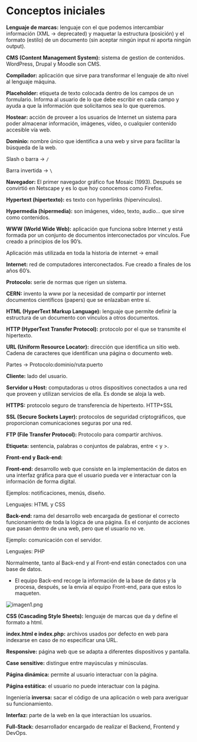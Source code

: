 # Conceptos iniciales

**Lenguaje de marcas:** lenguaje con el que podemos intercambiar información (XML → deprecated) y maquetar la estructura (posición) y el formato (estilo) de un documento (sin aceptar ningún input ni aporta ningún output).

**CMS (Content Management System):** sistema de gestion de contenidos. WordPress, Drupal y Moodle son CMS.

**Compilador:** aplicación que sirve para transformar el lenguaje de alto nivel al lenguaje máquina.

**Placeholder:** etiqueta de texto colocada dentro de los campos de un formulario. Informa al usuario de lo que debe escribir en cada campo y ayuda a que la información que solicitamos sea lo que queremos.

**Hostear:** acción de proveer a los usuarios de Internet un sistema para poder almacenar información, imágenes, vídeo, o cualquier contenido accesible vía web.

**Dominio:** nombre único que identifica a una web y sirve para facilitar la búsqueda de la web.

Slash o barra → `/`

Barra invertida → `\`

**Navegador:** El primer navegador gráfico fue Mosaic (1993). Después se convirtió en Netscape y es lo que hoy conocemos como Firefox.

**Hypertext (hipertexto):** es texto con hyperlinks (hipervínculos).

**Hypermedia (hipermedia):** son imágenes, video, texto, audio… que sirve como contenidos.

**WWW (World Wide Web):** aplicación que funciona sobre Internet y está formada por un conjunto de documentos interconectados por vínculos. Fue creado a principios de los 90’s. 

Aplicación más utilizada en toda la historia de internet → email

**Internet:** red de computadores interconectados. Fue creado a finales de los años 60’s.

**Protocolo:** serie de normas que rigen un sistema.

**CERN:** invento la www por la necesidad de compartir por internet documentos científicos (papers) que se enlazaban entre sí.

**HTML (HyperText Markup Language):** lenguaje que permite definir la estructura de un documento con vínculos a otros documentos.

**HTTP (HyperText Transfer Protocol):** protocolo por el que se transmite el hipertexto.

**URL (Uniform Resource Locator):** dirección que identifica un sitio web. Cadena de caracteres que identifican una página o documento web.

Partes → Protocolo:dominio/ruta:puerto

**Cliente:** lado del usuario.

**Servidor u Host:** computadoras u otros dispositivos conectados a una red que proveen y utilizan servicios de ella. Es donde se aloja la web.

**HTTPS:** protocolo seguro de transferencia de hipertexto. HTTP+SSL

**SSL (Secure Sockets Layer):** protocolos de seguridad criptográficos, que proporcionan comunicaciones seguras por una red.

**FTP (File Transfer Protocol):** Protocolo para compartir archivos.

**Etiqueta:** sentencia, palabras o conjuntos de palabras, entre < y >.

**Front-end y Back-end:**

**Front-end:** desarrollo web que consiste en la implementación de datos en una interfaz gráfica para que el usuario pueda ver e interactuar con la información de forma digital.

Ejemplos: notificaciones, menús, diseño.

Lenguajes: HTML y CSS

**Back-end:** rama del desarrollo web encargada de gestionar el correcto funcionamiento de toda la lógica de una página. Es el conjunto de acciones que pasan dentro de una web, pero que el usuario no ve.

Ejemplo: comunicación con el servidor.

Lenguajes: PHP

Normalmente, tanto al Back-end y al Front-end están conectados con una base de datos.

- El equipo Back-end recoge la información de la base de datos y la procesa, después, se la envía al equipo Front-end, para que estos lo maqueten.

![imagen1.png](/Imagenes/imagen1.png)

**CSS (Cascading Style Sheets):** lenguaje de marcas que da y define el formato a html.

**index.html e index.php:** archivos usados por defecto en web para indexarse en caso de no especificar una URL.

**Responsive:** página web que se adapta a diferentes dispositivos y pantalla.

**Case sensitive:** distingue entre mayúsculas y minúsculas.

**Página dinámica:** permite al usuario interactuar con la página.

**Página estática:** el usuario no puede interactuar con la página.

Ingeniería **inversa:** sacar el código de una aplicación o web para averiguar su funcionamiento.

**Interfaz:** parte de la web en la que interactúan los usuarios.

**Full-Stack:** desarrollador encargado de realizar el Backend, Frontend y DevOps.
